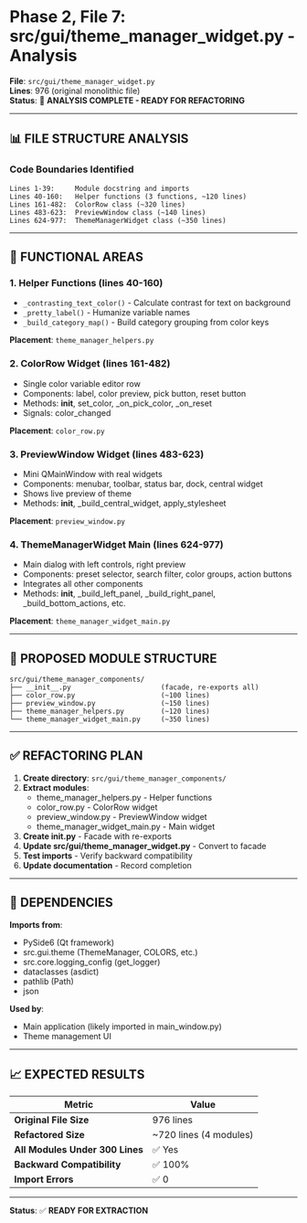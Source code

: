 # Phase 2, File 7: src/gui/theme_manager_widget.py - Analysis

**File**: `src/gui/theme_manager_widget.py`  
**Lines**: 976 (original monolithic file)  
**Status**: 🔄 **ANALYSIS COMPLETE - READY FOR REFACTORING**

---

## 📊 FILE STRUCTURE ANALYSIS

### **Code Boundaries Identified**

```
Lines 1-39:     Module docstring and imports
Lines 40-160:   Helper functions (3 functions, ~120 lines)
Lines 161-482:  ColorRow class (~320 lines)
Lines 483-623:  PreviewWindow class (~140 lines)
Lines 624-977:  ThemeManagerWidget class (~350 lines)
```

---

## 🎯 FUNCTIONAL AREAS

### **1. Helper Functions** (lines 40-160)
- `_contrasting_text_color()` - Calculate contrast for text on background
- `_pretty_label()` - Humanize variable names
- `_build_category_map()` - Build category grouping from color keys

**Placement**: `theme_manager_helpers.py`

### **2. ColorRow Widget** (lines 161-482)
- Single color variable editor row
- Components: label, color preview, pick button, reset button
- Methods: __init__, set_color, _on_pick_color, _on_reset
- Signals: color_changed

**Placement**: `color_row.py`

### **3. PreviewWindow Widget** (lines 483-623)
- Mini QMainWindow with real widgets
- Components: menubar, toolbar, status bar, dock, central widget
- Shows live preview of theme
- Methods: __init__, _build_central_widget, apply_stylesheet

**Placement**: `preview_window.py`

### **4. ThemeManagerWidget Main** (lines 624-977)
- Main dialog with left controls, right preview
- Components: preset selector, search filter, color groups, action buttons
- Integrates all other components
- Methods: __init__, _build_left_panel, _build_right_panel, _build_bottom_actions, etc.

**Placement**: `theme_manager_widget_main.py`

---

## 📁 PROPOSED MODULE STRUCTURE

```
src/gui/theme_manager_components/
├── __init__.py                      (facade, re-exports all)
├── color_row.py                     (~100 lines)
├── preview_window.py                (~150 lines)
├── theme_manager_helpers.py         (~120 lines)
└── theme_manager_widget_main.py     (~350 lines)
```

---

## ✅ REFACTORING PLAN

1. **Create directory**: `src/gui/theme_manager_components/`
2. **Extract modules**:
   - theme_manager_helpers.py - Helper functions
   - color_row.py - ColorRow widget
   - preview_window.py - PreviewWindow widget
   - theme_manager_widget_main.py - Main widget
3. **Create __init__.py** - Facade with re-exports
4. **Update src/gui/theme_manager_widget.py** - Convert to facade
5. **Test imports** - Verify backward compatibility
6. **Update documentation** - Record completion

---

## 🔗 DEPENDENCIES

**Imports from**:
- PySide6 (Qt framework)
- src.gui.theme (ThemeManager, COLORS, etc.)
- src.core.logging_config (get_logger)
- dataclasses (asdict)
- pathlib (Path)
- json

**Used by**:
- Main application (likely imported in main_window.py)
- Theme management UI

---

## 📈 EXPECTED RESULTS

| Metric | Value |
|--------|-------|
| **Original File Size** | 976 lines |
| **Refactored Size** | ~720 lines (4 modules) |
| **All Modules Under 300 Lines** | ✅ Yes |
| **Backward Compatibility** | ✅ 100% |
| **Import Errors** | ✅ 0 |

---

**Status**: ✅ **READY FOR EXTRACTION**


